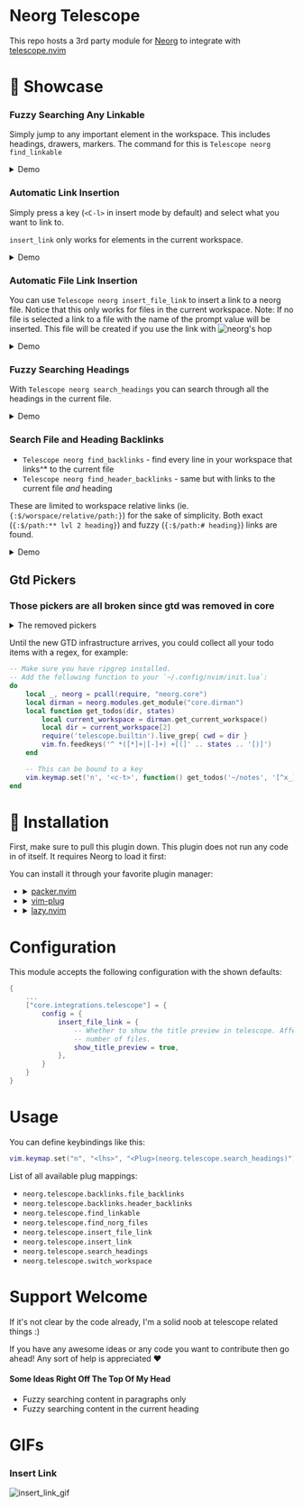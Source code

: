 # Neorg Telescope

This repo hosts a 3rd party module for [Neorg](https://github.com/nvim-neorg/neorg) to integrate with [telescope.nvim](https://github.com/nvim-telescope/telescope.nvim)
# 🌟 Showcase
### Fuzzy Searching Any Linkable
Simply jump to any important element in the workspace. This includes headings, drawers, markers.
The command for this is `Telescope neorg find_linkable`

<details>
<summary>Demo</summary>
<img alt="find_linkable" src="https://user-images.githubusercontent.com/81827001/153651560-ed0849ec-87c1-4932-81e4-f0188ba8b676.png">
</details>

### Automatic Link Insertion
Simply press a key (`<C-l>` in insert mode by default) and select what you want to link to.

`insert_link` only works for elements in the current workspace.

<details>
<summary>Demo</summary>
<img alt="insert_link" src="https://user-images.githubusercontent.com/81827001/153646764-650e3c7a-caa8-43e1-aae6-47a3a3290969.png">
</details>

### Automatic File Link Insertion
You can use `Telescope neorg insert_file_link` to insert a link to a neorg file.
Notice that this only works for files in the current workspace.
Note: If no file is selected a link to a file with the name of the prompt value
will be inserted. This file will be created if you use the link with 
<img alt="neorg's hop" src="https://github.com/nvim-neorg/neorg/wiki/Esupports-Hop"/>

<details>
<summary>Demo</summary>
<img alt="insert_file_link" src="https://user-images.githubusercontent.com/81827001/153646847-c43aa368-b5b5-44ac-ba00-b3d98454650d.png">
</details>

### Fuzzy Searching Headings
With `Telescope neorg search_headings` you can search through all the headings in the current file.

<details>
<summary>Demo</summary>
<img alt="search_headings" src="https://user-images.githubusercontent.com/81827001/153647155-80f5579f-acc9-489e-9e05-acf31a646bba.png">
</details>

### Search File and Heading Backlinks
- `Telescope neorg find_backlinks` - find every line in your workspace that links^* to the current file
- `Telescope neorg find_header_backlinks` - same but with links to the current file _and_ heading

These are limited to workspace relative links (ie.
`{:$/worspace/relative/path:}`) for the sake of simplicity. Both exact
(`{:$/path:** lvl 2 heading}`) and fuzzy (`{:$/path:# heading}`) links are
found.

<details>
  <summary>Demo</summary>

![search backlink](https://github.com/nvim-neorg/neorg-telescope/assets/56943754/37a5b68f-29b3-43ae-a679-9656cfa646db)
</details>

## Gtd Pickers
### Those pickers are all broken since gtd was removed in core
<details>
<summary>The removed pickers</summary>

### Find Project Tasks
Use `Telescope neorg find_project_tasks` to pick a project and then the tasks inside it.
You can then jump to those tasks.
If you select and empty project (colored gray) then you'll jump to the project.

<video alt="find_project_tasks" src="https://user-images.githubusercontent.com/81827001/158395250-b4de0f8b-c693-4f55-ae6e-c66f6055f741.mov"></video>

### Find Context Tasks
With `Telescope neorg find_context_tasks` you pick a context and then tasks.
<video alt="find_context_tasks" src="https://user-images.githubusercontent.com/81827001/158401579-ef8e7d9a-2d84-4e05-8f7d-d1f3815a67ee.mov"></video>

### Find AOF Tasks
You can use `Telescope neorg find_aof_tasks` to pick an aof and then search through the tasks of it.
<video alt="find_aof_tasks" src="https://user-images.githubusercontent.com/81827001/158401242-5d61c18a-ab77-4942-ad31-0e6dede410df.mov"></video>

### Find AOF Project Tasks
When you use `Telescope neorg find_aof_project_tasks` you can pick an area of focus, then a project inside it and last but not least you can search for tasks inside the project.
<video alt="find_aof_project_tasks" src="https://user-images.githubusercontent.com/81827001/158401841-9ca3a311-bac1-4733-9a6e-6125003d8a38.mov"></video>
</details>

Until the new GTD infrastructure arrives, you could collect all your todo items with a regex, for example:

```lua
-- Make sure you have ripgrep installed.
-- Add the following function to your `~/.config/nvim/init.lua`:
do
    local _, neorg = pcall(require, "neorg.core")
    local dirman = neorg.modules.get_module("core.dirman")
    local function get_todos(dir, states)
        local current_workspace = dirman.get_current_workspace()
        local dir = current_workspace[2]
        require('telescope.builtin').live_grep{ cwd = dir }
        vim.fn.feedkeys('^ *([*]+|[-]+) +[(]' .. states .. '[)]')
    end

    -- This can be bound to a key
    vim.keymap.set('n', '<c-t>', function() get_todos('~/notes', '[^x_]') end)
end
```

# 🔧 Installation
First, make sure to pull this plugin down. This plugin does not run any code in of itself. It requires Neorg
to load it first:

You can install it through your favorite plugin manager:

- 
  <details>
  <summary><a href="https://github.com/wbthomason/packer.nvim">packer.nvim</a></summary>

  ```lua
  use {
      "nvim-neorg/neorg",
      config = function()
          require('neorg').setup {
              load = {
                  ["core.defaults"] = {},
                  ...
                  ["core.integrations.telescope"] = {}
              },
          }
      end,
      requires = { "nvim-lua/plenary.nvim", "nvim-neorg/neorg-telescope" },
  }
  ```

- <details>
  <summary><a href="https://github.com/junegunn/vim-plug">vim-plug</a></summary>

  ```vim
  Plug 'nvim-neorg/neorg' | Plug 'nvim-lua/plenary.nvim' | Plug 'nvim-neorg/neorg-telescope'
  ```

  You can then put this initial configuration in your `init.vim` file:

  ```vim
  lua << EOF
  require('neorg').setup {
    load = {
        ["core.defaults"] = {},
        ...
        ["core.integrations.telescope"] = {}
    },
  }
  EOF
  ```

  </details>
- <details>
  <summary><a href="https://github.com/folke/lazy.nvim">lazy.nvim</a></summary>

  ```lua
  require("lazy").setup({
      {
          "nvim-neorg/neorg",
          opts = {
              load = {
                  ["core.defaults"] = {},
                  ...
                  ["core.integrations.telescope"] = {},
              },
          },
          dependencies = { { "nvim-lua/plenary.nvim" }, { "nvim-neorg/neorg-telescope" } },
      }
  })
  ```

  </details>

# Configuration

This module accepts the following configuration with the shown defaults:
```lua
{
    ...
    ["core.integrations.telescope"] = {
        config = {
            insert_file_link = {
                -- Whether to show the title preview in telescope. Affects performance with a large
                -- number of files.
                show_title_preview = true,
            },
        }
    }
}
```

# Usage
You can define keybindings like this:

```lua
vim.keymap.set("n", "<lhs>", "<Plug>(neorg.telescope.search_headings)")
```

List of all available plug mappings:
- `neorg.telescope.backlinks.file_backlinks`
- `neorg.telescope.backlinks.header_backlinks`
- `neorg.telescope.find_linkable`
- `neorg.telescope.find_norg_files`
- `neorg.telescope.insert_file_link`
- `neorg.telescope.insert_link`
- `neorg.telescope.search_headings`
- `neorg.telescope.switch_workspace`

# Support Welcome
If it's not clear by the code already, I'm a solid noob at telescope related things :)

If you have any awesome ideas or any code you want to contribute then go ahead!
Any sort of help is appreciated :heart:

#### Some Ideas Right Off The Top Of My Head
- Fuzzy searching content in paragraphs only
- Fuzzy searching content in the current heading

# GIFs
### Insert Link
![insert_link_gif](https://user-images.githubusercontent.com/81827001/153654205-250d4dcc-014a-46ac-a68d-df7d0432ce58.gif)
